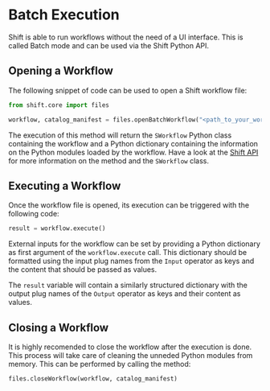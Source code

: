 # Batch Execution

Shift is able to run workflows without the need of a UI interface. This is called Batch mode and can be used via the Shift Python API.

## Opening a Workflow

The following snippet of code can be used to open a Shift workflow file:

```python
from shift.core import files

workflow, catalog_manifest = files.openBatchWorkflow("<path_to_your_workflow_file>")
```

The execution of this method will return the `SWorkflow` Python class containing the workflow and a Python dictionary containing the information on the Python modules loaded by the workflow. Have a look at the [Shift API](../../reference/api.md) for more information on the method and the `SWorkflow` class.

## Executing a Workflow

Once the workflow file is opened, its execution can be triggered with the following code:

```python
result = workflow.execute()
```

External inputs for the workflow can be set by providing a Python dictionary as first argument of the `workflow.execute` call. This dictionary should be formatted using the input plug names from the `Input` operator as keys and the content that should be passed as values.

The `result` variable will contain a similarly structured dictionary with the output plug names of the `Output` operator as keys and their content as values.

## Closing a Workflow

It is highly recomended to close the workflow after the execution is done. This process will take care of cleaning the unneded Python modules from memory. This can be performed by calling the method:

```python
files.closeWorkflow(workflow, catalog_manifest)
```
